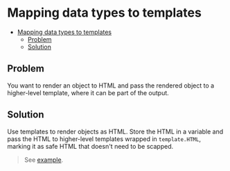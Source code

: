 # Mapping data types to templates

- [Mapping data types to templates](#mapping-data-types-to-templates)
  - [Problem](#problem)
  - [Solution](#solution)

## Problem

You want to render an object to HTML and pass the rendered object to a higher-level template, where it can be part of the output.

## Solution

Use templates to render objects as HTML. Store the HTML in a variable and pass the HTML to higher-level templates wrapped in `template.HTML`, marking it as safe HTML that doesn't need to be scapped.

> See [example](../mapping_data_types).

